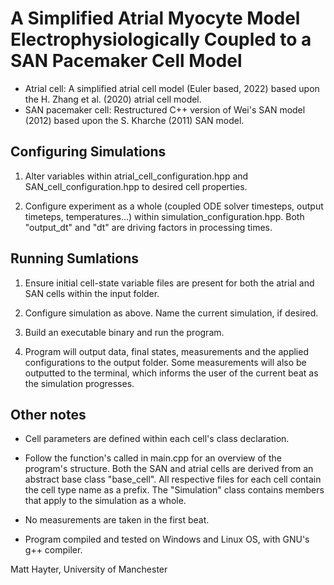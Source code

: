# A Simplified Atrial Myocyte Model Electrophysiologically Coupled to a SAN Pacemaker Cell Model

- Atrial cell: A simplified atrial cell model (Euler based, 2022) based upon the H. Zhang et al. (2020) atrial cell model.
- SAN pacemaker cell: Restructured C++ version of Wei's SAN model (2012) based upon the S. Kharche (2011) SAN model.

## Configuring Simulations

1. Alter variables within atrial_cell_configuration.hpp and SAN_cell_configuration.hpp to desired cell properties.

2. Configure experiment as a whole (coupled ODE solver timesteps, output timeteps, temperatures...) within
   simulation_configuration.hpp. Both "output_dt" and "dt" are driving factors in processing times.

## Running Sumlations

1. Ensure initial cell-state variable files are present for both the atrial and SAN cells within the input folder.

2. Configure simulation as above. Name the current simulation, if desired.

3. Build an executable binary and run the program.

4. Program will output data, final states, measurements and the applied configurations to the output folder.
   Some measurements will also be outputted to the terminal, which informs the user of the current beat as
   the simulation progresses.

## Other notes

- Cell parameters are defined within each cell's class declaration.

- Follow the function's called in main.cpp for an overview of the program's structure. Both the SAN and atrial
  cells are derived from an abstract base class "base_cell". All respective files for each cell contain the cell
  type name as a prefix. The "Simulation" class contains members that apply to the simulation as a whole.

- No measurements are taken in the first beat.

- Program compiled and tested on Windows and Linux OS, with GNU's g++ compiler.

Matt Hayter, University of Manchester
